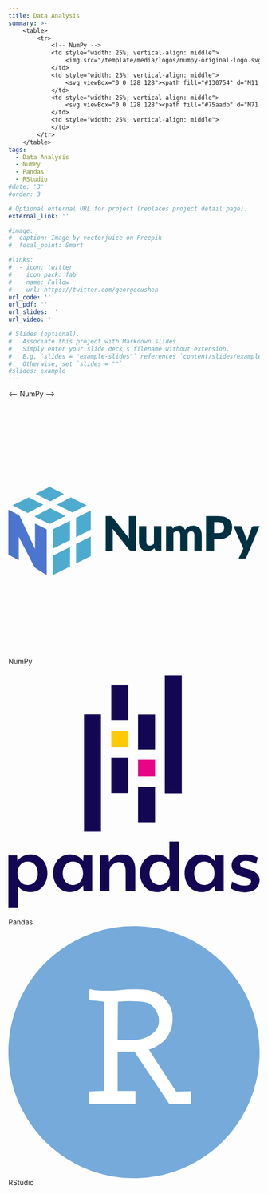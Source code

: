```yaml
---
title: Data Analysis
summary: >-
    <table>
        <tr>
            <!-- NumPy -->
            <td style="width: 25%; vertical-align: middle">
                <img src="/template/media/logos/numpy-original-logo.svg" style="width: 100%; height: 100%" />
            </td>
            <td style="width: 25%; vertical-align: middle">
                <svg viewBox="0 0 128 128"><path fill="#130754" d="M11.354 115.114c-2.44 0-4.919-1.008-6.475-2.985v10.677H0V96.451h4.413l.174 2.89c1.514-2.229 4.204-3.406 6.768-3.403 4.917 0 8.544 4.12 8.544 9.587 0 5.466-3.629 9.593-8.546 9.59zM9.843 99.56c-2.849 0-5.174 2.228-5.174 5.97 0 3.742 2.311 5.97 5.171 5.97 2.86 0 5.166-2.228 5.166-5.97 0-3.742-2.307-5.97-5.164-5.97zm28.442 15.054-.169-2.9c-1.512 2.228-4.204 3.405-6.766 3.405-4.92 0-8.542-4.121-8.542-9.587 0-5.464 3.615-9.586 8.542-9.583 2.561 0 5.254 1.186 6.766 3.404l.17-2.899H42.7v18.162zm-5.421-15.053c-2.848 0-5.171 2.228-5.171 5.97 0 3.742 2.31 5.97 5.17 5.97s5.17-2.228 5.17-5.967c0-3.74-2.31-5.958-5.17-5.972zm26.898 15.057V104.56c0-3.531-1.22-4.709-3.447-4.709-2.311 0-4.834 2.1-4.837 4.623v10.132h-4.874V96.454h4.469l.208 3.365c1.22-2.313 3.953-3.868 6.727-3.868 4.833 0 6.644 3.365 6.644 7.864v10.803zm22.756.002-.17-2.901c-1.511 2.228-4.201 3.404-6.767 3.404-4.918 0-8.542-4.12-8.542-9.585 0-5.465 3.616-9.584 8.542-9.584 2.437 0 4.919 1.01 6.474 2.986v-9.543h4.876v25.224Zm-5.42-15.043c-2.86 0-5.173 2.228-5.173 5.97 0 3.742 2.31 5.967 5.17 5.97 2.86 0 5.17-2.228 5.17-5.97 0-3.742-2.31-5.97-5.167-5.97zm28.157 15.046-.167-2.9c-1.514 2.228-4.206 3.406-6.768 3.403-4.919 0-8.542-4.12-8.542-9.584 0-5.465 3.616-9.586 8.542-9.584 2.562 0 5.254 1.187 6.768 3.405l.169-2.9h4.425v18.16Zm-5.421-15.046c-2.859 0-5.17 2.228-5.17 5.97 0 3.742 2.311 5.97 5.17 5.97s5.17-2.228 5.17-5.97c0-3.742-2.31-5.97-5.17-5.97zm20.642 15.637a14.272 14.272 0 0 1-7.274-2.06l.798-3.374c1.472.883 3.7 2.02 6.39 2.02 1.933 0 3.28-.589 3.28-2.104 0-1.301-1.387-1.765-3.869-2.353-4.453-.968-6.052-3.321-6.05-5.886 0-2.848 2.228-5.548 7.147-5.548 2.985 0 5.59 1.305 6.169 1.64l-.79 3.215a10.564 10.564 0 0 0-5.254-1.515c-1.976 0-2.944.672-2.944 1.765 0 1.218 1.262 1.766 3.196 2.228 4.79 1.01 6.725 3.237 6.725 5.677 0 3.9-2.86 6.294-7.524 6.294zM52.438 9.875h8.661v17.988h-8.661zm0 36.948h8.661V64.81h-8.661z"></path><path fill="#ffca00" d="M52.438 33.116H61.1v8.486h-8.662z"></path><path fill="#130754" d="M38.522 24.665h8.662v59.79h-8.662Zm27.544 36.998h8.663V79.65h-8.663zm0-36.976h8.663v17.987h-8.663z"></path><path fill="#e70488" d="M66.066 47.924h8.663v8.485h-8.663z"></path><path fill="#130754" d="M79.69 5.194h8.663v59.788H79.69z"></path></svg>
            </td>
            <td style="width: 25%; vertical-align: middle">
                <svg viewBox="0 0 128 128"><path fill="#75aadb" d="M71.4 38.8c-1.5-.6-3.9-1-6.9-1.1-4.2-.1-9 .4-9.2.5v20c13.3.6 15.5-1.7 15.5-1.7 11.6-5.9 4.3-16.2.6-17.7z"></path><path fill="#75aadb" d="M64 0C28.6 0 0 28.6 0 64s28.6 64 64 64 64-28.6 64-64S99.3 0 64 0zm28.6 89.8H82L64.4 63.5h-9V84h9v5.8H41.5v-5.7l7.6-.1-.1-45.9c-.8-.2-7.5-.8-7.5-.8V32c1 1 7.9 1.2 7.9 1.2 1.6.1 3.9.2 5.2-.1 9.3-1.7 16.4-.4 16.4-.4 14 3.2 14.2 15.8 10.3 22.6-3.5 5.8-10.3 7.2-10.3 7.2l14.4 21.8 7.2-.1v5.6z"></path><path d="M41.595 87.073v-2.726l1.82-.141a59.125 59.125 0 013.752-.144h1.931V37.996l-.938-.127c-.516-.07-2.204-.248-3.752-.397l-2.813-.27v-2.51c0-2.332.027-2.495.39-2.3 1.583.847 10.7 1.07 15.83.388 4.202-.558 11.495-.425 14.035.257 5.483 1.472 9.11 4.646 10.824 9.473.717 2.018.817 5.847.216 8.224-.903 3.572-2.39 6.048-4.865 8.101-1.482 1.23-4.847 3.03-6.145 3.29-.397.079-.772.224-.832.321-.06.098 3.123 5.072 7.075 11.054l7.184 10.876 3.633-.068 3.634-.068V89.8l-5.242-.008-5.24-.007-8.82-13.234-8.817-13.234h-9.178V84.061h9.049V89.8H41.595zm25.158-29.162c3.476-.55 7.265-2.774 8.973-5.263 2.511-3.663 1.537-8.99-2.294-12.547-1.357-1.26-2.205-1.63-4.794-2.1-2.124-.386-8.66-.454-11.706-.122l-1.544.168-.058 10.083-.057 10.082.72.106c1.366.2 8.67-.075 10.76-.407z" fill="#fff" stroke="#fff" stroke-width=".788"></path></svg>
            </td>
            <td style="width: 25%; vertical-align: middle">
            </td>
        </tr>
    </table>
tags:
  - Data Analysis
  - NumPy
  - Pandas
  - RStudio
#date: '3'
#order: 3

# Optional external URL for project (replaces project detail page).
external_link: ''

#image:
#  caption: Image by vectorjuice on Freepik
#  focal_point: Smart

#links:
#  - icon: twitter
#    icon_pack: fab
#    name: Follow
#    url: https://twitter.com/georgecushen
url_code: ''
url_pdf: ''
url_slides: ''
url_video: ''

# Slides (optional).
#   Associate this project with Markdown slides.
#   Simply enter your slide deck's filename without extension.
#   E.g. `slides = "example-slides"` references `content/slides/example-slides.md`.
#   Otherwise, set `slides = ""`.
#slides: example
---
```

<--
    NumPy
-->
<div class="row">
    <div class="col-2" style="display: grid; align-items: center">
        <svg viewBox="0 0 128 128"><path fill="#003042" d="M52.186 56.453c.115.013.224.044.327.088.104.051.2.113.28.191.107.1.207.209.303.324l8.384 10.599a18.037 18.037 0 0 1-.1-1.888v-9.35h3.61v17.646h-2.134a1.964 1.964 0 0 1-.797-.143 1.702 1.702 0 0 1-.631-.536l-8.32-10.498c.024.303.043.603.06.898.016.295.023.57.023.83v9.46h-3.606V56.419h2.155c.147 0 .299.012.446.035zm18.092 5.049v7.968c0 .623.14 1.102.423 1.441a1.529 1.529 0 0 0 1.25.51c.398 0 .793-.083 1.157-.254a4.351 4.351 0 0 0 1.045-.715v-8.95h3.755V74.06h-2.323a.887.887 0 0 1-.925-.63l-.228-.726a6.95 6.95 0 0 1-.75.638 4.789 4.789 0 0 1-1.792.802 4.941 4.941 0 0 1-1.11.116 4.384 4.384 0 0 1-1.817-.359 3.702 3.702 0 0 1-1.339-.998 4.307 4.307 0 0 1-.825-1.512 6.36 6.36 0 0 1-.28-1.915v-7.973ZM80.33 74.064V61.502h2.326a1.05 1.05 0 0 1 .588.155.865.865 0 0 1 .335.475l.199.678a7.072 7.072 0 0 1 .654-.606 3.979 3.979 0 0 1 .735-.47 3.955 3.955 0 0 1 1.847-.431 2.94 2.94 0 0 1 1.884.586c.51.41.902.953 1.129 1.568.2-.37.46-.71.77-.994a4.277 4.277 0 0 1 .981-.666 4.944 4.944 0 0 1 1.114-.375 5.755 5.755 0 0 1 1.169-.12 5.308 5.308 0 0 1 1.915.32 3.692 3.692 0 0 1 1.397.933c.39.435.683.946.854 1.505a6.424 6.424 0 0 1 .292 2.02v7.98h-3.756v-7.978c0-1.3-.558-1.947-1.672-1.947-.47-.015-.93.168-1.264.503-.336.332-.503.814-.503 1.445v7.98h-3.752v-7.98c0-.719-.14-1.225-.423-1.512-.284-.292-.699-.436-1.25-.436a2.11 2.11 0 0 0-.96.228 3.528 3.528 0 0 0-.855.618v9.087zm24.465-5.899v5.898H100.7V56.418h6.225a10.243 10.243 0 0 1 3.204.439 6.14 6.14 0 0 1 2.203 1.21 4.783 4.783 0 0 1 1.28 1.831c.277.725.411 1.5.403 2.274a6.78 6.78 0 0 1-.423 2.426 4.869 4.869 0 0 1-1.297 1.888 6.02 6.02 0 0 1-2.21 1.229 9.967 9.967 0 0 1-3.16.451zm0-3.088h2.13c1.066 0 1.836-.251 2.303-.762.467-.51.702-1.213.702-2.13a3.218 3.218 0 0 0-.179-1.102 2.25 2.25 0 0 0-.551-.854 2.527 2.527 0 0 0-.934-.555 4.14 4.14 0 0 0-1.34-.2h-2.131zm16.498 12.246a1.356 1.356 0 0 1-.404.552 1.359 1.359 0 0 1-.777.174h-2.818l2.426-5.084-5.011-11.464h3.316a1.062 1.062 0 0 1 .678.204 1 1 0 0 1 .34.459l2.059 5.414c.19.487.347.986.47 1.496.083-.259.171-.514.267-.762a20.7 20.7 0 0 0 .28-.762l1.867-5.39a.894.894 0 0 1 .378-.467c.181-.12.393-.188.608-.188H128Z"></path><path fill="#4DABCF" d="m17.845 50.676-7.498-3.783L2.116 51l7.705 3.866zm3.44 1.735 7.86 3.97-8.156 4.094-7.712-3.87zm10.503-5.462L39.864 51l-7.222 3.627-7.881-3.974zm-3.48-1.744-7.27-3.646-7.195 3.59 7.493 3.776zm-5.682 31.312v9.925l8.806-4.398-.008-9.928zm8.794-7.864-.008-9.824-8.786 4.369v9.828zM42 66.813v9.964l-7.515 3.747-.007-9.916zm0-3.484v-9.764l-7.53 3.744.008 9.843z"></path><path fill="#4c75cf" d="m19.513 63.198-5.93-2.985v12.892S6.325 57.663 5.655 56.278c-.088-.18-.443-.38-.535-.427A818.844 818.844 0 0 0 0 53.238v22.788l5.276 2.825V66.935s7.179 13.8 7.25 13.95c.076.153.795 1.604 1.564 2.115 1.026.678 5.42 3.324 5.42 3.324z"></path></svg>
    </div>
    <div class="col-10" style="display: grid; align-items: center">
        <div class="skills-content">
            <span class="skills-name">
                NumPy
            </span>
            <div class="skills-wrapper">
                <div class="skills-percent" style="width: 80%">
                </div>
            </div>
        </div>
    </div>
</div>
<!--
    Pandas
-->
<div class="row">
    <div class="col-2" style="display: grid; align-items: center">
        <svg viewBox="0 0 128 128"><path fill="#130754" d="M11.354 115.114c-2.44 0-4.919-1.008-6.475-2.985v10.677H0V96.451h4.413l.174 2.89c1.514-2.229 4.204-3.406 6.768-3.403 4.917 0 8.544 4.12 8.544 9.587 0 5.466-3.629 9.593-8.546 9.59zM9.843 99.56c-2.849 0-5.174 2.228-5.174 5.97 0 3.742 2.311 5.97 5.171 5.97 2.86 0 5.166-2.228 5.166-5.97 0-3.742-2.307-5.97-5.164-5.97zm28.442 15.054-.169-2.9c-1.512 2.228-4.204 3.405-6.766 3.405-4.92 0-8.542-4.121-8.542-9.587 0-5.464 3.615-9.586 8.542-9.583 2.561 0 5.254 1.186 6.766 3.404l.17-2.899H42.7v18.162zm-5.421-15.053c-2.848 0-5.171 2.228-5.171 5.97 0 3.742 2.31 5.97 5.17 5.97s5.17-2.228 5.17-5.967c0-3.74-2.31-5.958-5.17-5.972zm26.898 15.057V104.56c0-3.531-1.22-4.709-3.447-4.709-2.311 0-4.834 2.1-4.837 4.623v10.132h-4.874V96.454h4.469l.208 3.365c1.22-2.313 3.953-3.868 6.727-3.868 4.833 0 6.644 3.365 6.644 7.864v10.803zm22.756.002-.17-2.901c-1.511 2.228-4.201 3.404-6.767 3.404-4.918 0-8.542-4.12-8.542-9.585 0-5.465 3.616-9.584 8.542-9.584 2.437 0 4.919 1.01 6.474 2.986v-9.543h4.876v25.224Zm-5.42-15.043c-2.86 0-5.173 2.228-5.173 5.97 0 3.742 2.31 5.967 5.17 5.97 2.86 0 5.17-2.228 5.17-5.97 0-3.742-2.31-5.97-5.167-5.97zm28.157 15.046-.167-2.9c-1.514 2.228-4.206 3.406-6.768 3.403-4.919 0-8.542-4.12-8.542-9.584 0-5.465 3.616-9.586 8.542-9.584 2.562 0 5.254 1.187 6.768 3.405l.169-2.9h4.425v18.16Zm-5.421-15.046c-2.859 0-5.17 2.228-5.17 5.97 0 3.742 2.311 5.97 5.17 5.97s5.17-2.228 5.17-5.97c0-3.742-2.31-5.97-5.17-5.97zm20.642 15.637a14.272 14.272 0 0 1-7.274-2.06l.798-3.374c1.472.883 3.7 2.02 6.39 2.02 1.933 0 3.28-.589 3.28-2.104 0-1.301-1.387-1.765-3.869-2.353-4.453-.968-6.052-3.321-6.05-5.886 0-2.848 2.228-5.548 7.147-5.548 2.985 0 5.59 1.305 6.169 1.64l-.79 3.215a10.564 10.564 0 0 0-5.254-1.515c-1.976 0-2.944.672-2.944 1.765 0 1.218 1.262 1.766 3.196 2.228 4.79 1.01 6.725 3.237 6.725 5.677 0 3.9-2.86 6.294-7.524 6.294zM52.438 9.875h8.661v17.988h-8.661zm0 36.948h8.661V64.81h-8.661z"></path><path fill="#ffca00" d="M52.438 33.116H61.1v8.486h-8.662z"></path><path fill="#130754" d="M38.522 24.665h8.662v59.79h-8.662Zm27.544 36.998h8.663V79.65h-8.663zm0-36.976h8.663v17.987h-8.663z"></path><path fill="#e70488" d="M66.066 47.924h8.663v8.485h-8.663z"></path><path fill="#130754" d="M79.69 5.194h8.663v59.788H79.69z"></path></svg>
    </div>
    <div class="col-10" style="display: grid; align-items: center">
        <div class="skills-content">
            <span class="skills-name">
                Pandas
            </span>
            <div class="skills-wrapper">
                <div class="skills-percent" style="width: 80%">
                </div>
            </div>
        </div>
    </div>
</div>
<!--
    RStudio
-->
<div class="row">
    <div class="col-2" style="display: grid; align-items: center">
        <svg viewBox="0 0 128 128"><path fill="#75aadb" d="M71.4 38.8c-1.5-.6-3.9-1-6.9-1.1-4.2-.1-9 .4-9.2.5v20c13.3.6 15.5-1.7 15.5-1.7 11.6-5.9 4.3-16.2.6-17.7z"></path><path fill="#75aadb" d="M64 0C28.6 0 0 28.6 0 64s28.6 64 64 64 64-28.6 64-64S99.3 0 64 0zm28.6 89.8H82L64.4 63.5h-9V84h9v5.8H41.5v-5.7l7.6-.1-.1-45.9c-.8-.2-7.5-.8-7.5-.8V32c1 1 7.9 1.2 7.9 1.2 1.6.1 3.9.2 5.2-.1 9.3-1.7 16.4-.4 16.4-.4 14 3.2 14.2 15.8 10.3 22.6-3.5 5.8-10.3 7.2-10.3 7.2l14.4 21.8 7.2-.1v5.6z"></path><path d="M41.595 87.073v-2.726l1.82-.141a59.125 59.125 0 013.752-.144h1.931V37.996l-.938-.127c-.516-.07-2.204-.248-3.752-.397l-2.813-.27v-2.51c0-2.332.027-2.495.39-2.3 1.583.847 10.7 1.07 15.83.388 4.202-.558 11.495-.425 14.035.257 5.483 1.472 9.11 4.646 10.824 9.473.717 2.018.817 5.847.216 8.224-.903 3.572-2.39 6.048-4.865 8.101-1.482 1.23-4.847 3.03-6.145 3.29-.397.079-.772.224-.832.321-.06.098 3.123 5.072 7.075 11.054l7.184 10.876 3.633-.068 3.634-.068V89.8l-5.242-.008-5.24-.007-8.82-13.234-8.817-13.234h-9.178V84.061h9.049V89.8H41.595zm25.158-29.162c3.476-.55 7.265-2.774 8.973-5.263 2.511-3.663 1.537-8.99-2.294-12.547-1.357-1.26-2.205-1.63-4.794-2.1-2.124-.386-8.66-.454-11.706-.122l-1.544.168-.058 10.083-.057 10.082.72.106c1.366.2 8.67-.075 10.76-.407z" fill="#fff" stroke="#fff" stroke-width=".788"></path></svg>
    </div>
    <div class="col-10" style="display: grid; align-items: center">
        <div class="skills-content">
            <span class="skills-name">
                RStudio
            </span>
            <div class="skills-wrapper">
                <div class="skills-percent" style="width: 65%">
                </div>
            </div>
        </div>
    </div>
</div>
<!--
    ADD NEW
<div class="row">
    <div class="col-2" style="display: grid; align-items: center">
        SVG or Image Object HERE
    </div>
    <div class="col-10" style="display: grid; align-items: center">
        <div class="skills-content">
            <span class="skills-name">
                Name of skill
            </span>
            <div class="skills-wrapper">
                <div class="skills-percent" style="width: 80%">
                </div>
            </div>
        </div>
    </div>
</div>
-->
